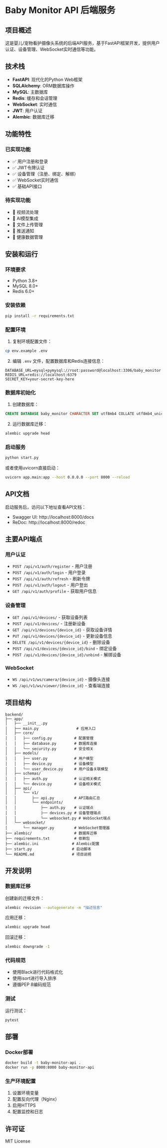 # Baby Monitor API 后端服务

## 项目概述

这是婴儿/宠物看护摄像头系统的后端API服务，基于FastAPI框架开发，提供用户认证、设备管理、WebSocket实时通信等功能。

## 技术栈

- **FastAPI**: 现代化的Python Web框架
- **SQLAlchemy**: ORM数据库操作
- **MySQL**: 主数据库
- **Redis**: 缓存和会话管理
- **WebSocket**: 实时通信
- **JWT**: 用户认证
- **Alembic**: 数据库迁移

## 功能特性

### 已实现功能
- ✅ 用户注册和登录
- ✅ JWT令牌认证
- ✅ 设备管理（注册、绑定、解绑）
- ✅ WebSocket实时通信
- ✅ 基础API接口

### 待实现功能
- 🔄 视频流处理
- 🔄 AI模型集成
- 🔄 文件上传管理
- 🔄 推送通知
- 🔄 健康数据管理

## 安装和运行

### 环境要求

- Python 3.8+
- MySQL 8.0+
- Redis 6.0+

### 安装依赖

```bash
pip install -r requirements.txt
```

### 配置环境

1. 复制环境配置文件：
```bash
cp env.example .env
```

2. 编辑 `.env` 文件，配置数据库和Redis连接信息：
```env
DATABASE_URL=mysql+pymysql://root:password@localhost:3306/baby_monitor
REDIS_URL=redis://localhost:6379
SECRET_KEY=your-secret-key-here
```

### 数据库初始化

1. 创建数据库：
```sql
CREATE DATABASE baby_monitor CHARACTER SET utf8mb4 COLLATE utf8mb4_unicode_ci;
```

2. 运行数据库迁移：
```bash
alembic upgrade head
```

### 启动服务

```bash
python start.py
```

或者使用uvicorn直接启动：
```bash
uvicorn app.main:app --host 0.0.0.0 --port 8000 --reload
```

## API文档

启动服务后，访问以下地址查看API文档：

- Swagger UI: http://localhost:8000/docs
- ReDoc: http://localhost:8000/redoc

## 主要API端点

### 用户认证
- `POST /api/v1/auth/register` - 用户注册
- `POST /api/v1/auth/login` - 用户登录
- `POST /api/v1/auth/refresh` - 刷新令牌
- `POST /api/v1/auth/logout` - 用户登出
- `GET /api/v1/auth/profile` - 获取用户信息

### 设备管理
- `GET /api/v1/devices/` - 获取设备列表
- `POST /api/v1/devices/` - 注册新设备
- `GET /api/v1/devices/{device_id}` - 获取设备详情
- `PUT /api/v1/devices/{device_id}` - 更新设备信息
- `DELETE /api/v1/devices/{device_id}` - 删除设备
- `POST /api/v1/devices/{device_id}/bind` - 绑定设备
- `POST /api/v1/devices/{device_id}/unbind` - 解绑设备

### WebSocket
- `WS /api/v1/ws/camera/{device_id}` - 摄像头连接
- `WS /api/v1/ws/viewer/{device_id}` - 查看端连接

## 项目结构

```
backend/
├── app/
│   ├── __init__.py
│   ├── main.py                 # 应用入口
│   ├── core/
│   │   ├── config.py          # 配置管理
│   │   ├── database.py        # 数据库连接
│   │   └── security.py        # 安全相关
│   ├── models/
│   │   ├── user.py            # 用户模型
│   │   ├── device.py          # 设备模型
│   │   └── user_device.py     # 用户设备关联模型
│   ├── schemas/
│   │   ├── auth.py            # 认证相关模式
│   │   └── device.py          # 设备相关模式
│   ├── api/
│   │   └── v1/
│   │       ├── api.py         # API路由汇总
│   │       └── endpoints/
│   │           ├── auth.py    # 认证端点
│   │           ├── devices.py # 设备管理端点
│   │           └── websocket.py # WebSocket端点
│   └── websocket/
│       └── manager.py         # WebSocket管理器
├── alembic/                   # 数据库迁移
├── requirements.txt           # 依赖包
├── alembic.ini               # Alembic配置
├── start.py                  # 启动脚本
└── README.md                 # 项目说明
```

## 开发说明

### 数据库迁移

创建新的迁移文件：
```bash
alembic revision --autogenerate -m "描述信息"
```

应用迁移：
```bash
alembic upgrade head
```

回滚迁移：
```bash
alembic downgrade -1
```

### 代码规范

- 使用Black进行代码格式化
- 使用isort进行导入排序
- 遵循PEP 8编码规范

### 测试

运行测试：
```bash
pytest
```

## 部署

### Docker部署

```bash
docker build -t baby-monitor-api .
docker run -p 8000:8000 baby-monitor-api
```

### 生产环境配置

1. 设置环境变量
2. 配置反向代理（Nginx）
3. 启用HTTPS
4. 配置监控和日志

## 许可证

MIT License
